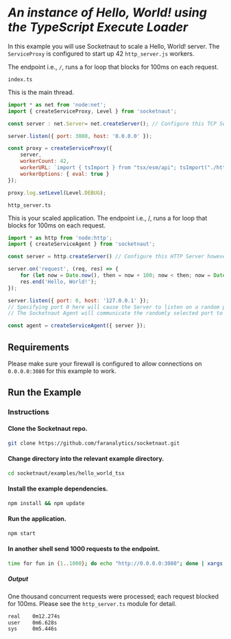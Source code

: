 # *An instance of Hello, World! using the TypeScript Execute Loader*

In this example you will use Socketnaut to scale a Hello, World! server.  The `ServiceProxy` is configured to start up 42 `http_server.js` workers.

The endpoint i.e., `/`, runs a for loop that blocks for 100ms on each request.

`index.ts`

This is the main thread.
```js
import * as net from 'node:net';
import { createServiceProxy, Level } from 'socketnaut';

const server : net.Server= net.createServer(); // Configure this TCP Server however you choose.

server.listen({ port: 3080, host: '0.0.0.0' });

const proxy = createServiceProxy({
    server,
    workerCount: 42,
    workerURL: `import { tsImport } from "tsx/esm/api"; tsImport("./http_server.ts", import.meta.url);`,
    workerOptions: { eval: true }
});

proxy.log.setLevel(Level.DEBUG);
```

`http_server.ts`

This is your scaled application. The endpoint i.e., /, runs a for loop that blocks for 100ms on each request.

```js
import * as http from 'node:http';
import { createServiceAgent } from 'socketnaut';

const server = http.createServer() // Configure this HTTP Server however you choose.

server.on('request', (req, res) => {
    for (let now = Date.now(), then = now + 100; now < then; now = Date.now()); // Block for 100 milliseconds.
    res.end('Hello, World!');
});

server.listen({ port: 0, host: '127.0.0.1' });
// Specifying port 0 here will cause the Server to listen on a random port.
// The Socketnaut Agent will communicate the randomly selected port to the ServiceProxy.

const agent = createServiceAgent({ server });
```

## Requirements

Please make sure your firewall is configured to allow connections on `0.0.0.0:3080` for this example to work.

## Run the Example

### Instructions

#### Clone the Socketnaut repo.

```bash
git clone https://github.com/faranalytics/socketnaut.git
```

#### Change directory into the relevant example directory.

```bash
cd socketnaut/examples/hello_world_tsx
```

#### Install the example dependencies.

```bash
npm install && npm update
```

#### Run the application.

```bash
npm start
```

#### In another shell send 1000 requests to the endpoint.

```bash
time for fun in {1..1000}; do echo "http://0.0.0.0:3080"; done | xargs -n1 -P1000 curl
```

##### Output

One thousand concurrent requests were processed; each request blocked for 100ms. Please see the `http_server.ts` module for detail.
```bash
real    0m12.274s
user    0m6.628s
sys     0m5.446s
```